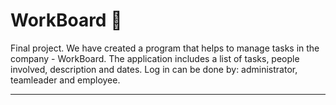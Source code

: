 # WorkBoard :memo:
Final project. We have created a program that helps to manage tasks in the company - WorkBoard.
The application includes a list of tasks, people involved, description and dates.
Log in can be done by: administrator, teamleader and employee.
***
